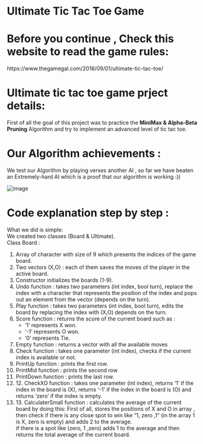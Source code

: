 # Ultimate Tic Tac Toe Game
<h1>Before you continue , Check this website to read the game rules:</h1>
https://www.thegamegal.com/2018/09/01/ultimate-tic-tac-toe/

<h1>Ultimate tic tac toe game prject details: </h1>
<p>First of all the goal of this project was to practice the <b>MiniMax & Alpha-Beta Pruning</b> Algorithm and try to implement an advanced level of tic tac toe.</p>
<h1>Our Algorithm achievements :</h1>
<p>We test our Algorithm by playing verses another AI , so far we have beaten an Extremely-hard AI which is a proof that our algorithm is working :))</p>

![image](https://user-images.githubusercontent.com/97745482/206928468-34df200f-7ab9-485b-88e9-106ec143a6df.png)

<h1>Code explanation step by step : </h1>
<p>What we did is simple:<br>
We created two classes (Board & Ultimate).<br>
Class Board : <br>
<ol>
  <li>Array of character with size of 9 which presents the indices of the game board.</li>
  <li>Two vectors (X,O) : each of them saves the moves of the player in the active board. </li>
  <li>Constructor initializes the boards (1-9).</li>
  <li>Undo function : takes two parameters (int index, bool turn), replace the index with a  character that represents the position of the index and pops out an element from the vector (depends on the turn).</li>
  <li>Play function : takes two parameters (int index, bool turn), edits the board by replacing the index with (X,O) depends on the turn.</li>
  <li>Score function : returns the score of the current board such as : <br>
      <ul>
        <li>‘1’ represents X won.</li>
        <li>‘-1’ represents O won.</li>
        <li>‘0’ represents Tie.</li>
    </ul>
  </li>
  <li>Empty function : returns a vector with all the available moves</li>
  <li>Check function : takes one parameter (int index), checks if the current index is available or not.</li>
  <li>PrintUp function : prints the first row.</li>
  <li>PrintMid function : prints the second row</li>
  <li>PrintDown function : prints the last row.</li>
  <li>12.	CheckXO function : takes one parameter (int index), returns ‘1’ if the index in the board is (X), returns ‘-1’ if the index in the board is (O) and returns ‘zero’ if the index is empty.</li>
  <li>13.	CalculaterSmall function : calculates the average of the current board by doing this:
First of all, stores the positions of  X and O in array , then check if there is any close spot to win like “1, zero ,1” (in the array 1 is X, zero is empty) and adds 2 to the average.<br>
 if there is a spot like (zero, 1 ,zero) adds 1 to the average and then returns the total average of the current board.
</ol>
